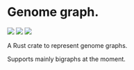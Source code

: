 # Genome graph.

[![](http://meritbadge.herokuapp.com/genome-graph)](https://crates.io/crates/genome-graph)
[![](https://docs.rs/genome-graph/badge.svg)](https://docs.rs/genome-graph)
![](https://github.com/sebschmi/genome-graph/workflows/Tests%20%26%20Lints/badge.svg?branch=main)

A Rust crate to represent genome graphs.

Supports mainly bigraphs at the moment.